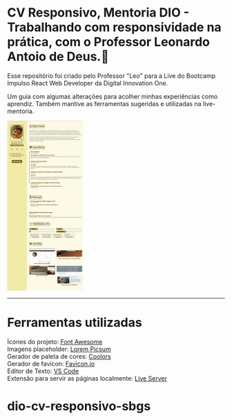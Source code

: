 # CV Responsivo, Mentoria  DIO - Trabalhando com responsividade na prática, com o Professor Leonardo Antoio de Deus.:page_with_curl:

Esse repositório foi criado pelo Professor "Leo" para a Live do Bootcamp Impulso React Web Developer da Digital Innovation One.

Um guia com algumas alterações para acolher minhas experiências como aprendiz. Também mantive as ferramentas sugeridas e utilizadas na live-mentoria.

<img src="/img/CR.jpg" alt="AnVIL Image" title="Bootcamp Impulso React Web Developer" style="zoom:50%;" />

---

# Ferramentas utilizadas

Ícones do projeto: [Font Awesome](https://fontawesome.com/)  
Imagens placeholder: [Lorem Picsum](https://picsum.photos/)  
Gerador de paleta de cores: [Coolors](https://coolors.co)  
Gerador de favicon: [Favicon.io](https://link-url-here.org)  
Editor de Texto: [VS Code](https://code.visualstudio.com/)  
Extensão para servir as páginas localmente: [Live Server](https://marketplace.visualstudio.com/items?itemName=ritwickdey.LiveServer)  

# dio-cv-responsivo-sbgs
